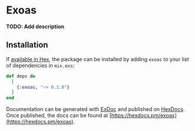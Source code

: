 # Exoas

**TODO: Add description**

## Installation

If [available in Hex](https://hex.pm/docs/publish), the package can be installed
by adding `exoas` to your list of dependencies in `mix.exs`:

```elixir
def deps do
  [
    {:exoas, "~> 0.1.0"}
  ]
end
```

Documentation can be generated with [ExDoc](https://github.com/elixir-lang/ex_doc)
and published on [HexDocs](https://hexdocs.pm). Once published, the docs can
be found at [https://hexdocs.pm/exoas](https://hexdocs.pm/exoas).

